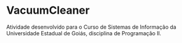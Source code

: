 # VacuumCleaner
Atividade desenvolvido para o Curso de Sistemas de Informação da Universidade Estadual de Goiás, disciplina de Programação II.
